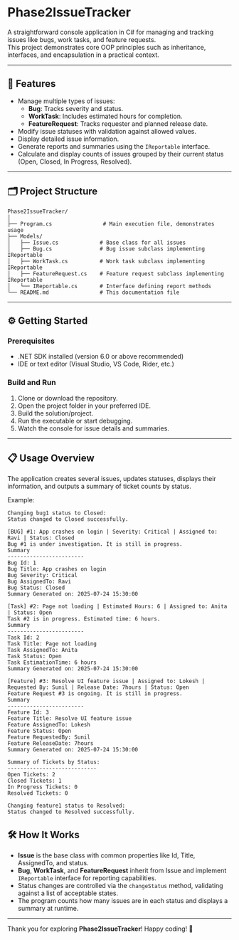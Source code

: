 
# Phase2IssueTracker

A straightforward console application in C# for managing and tracking issues like bugs, work tasks, and feature requests.  
This project demonstrates core OOP principles such as inheritance, interfaces, and encapsulation in a practical context.

---

## 🚀 Features

- Manage multiple types of issues:
  - **Bug**: Tracks severity and status.
  - **WorkTask**: Includes estimated hours for completion.
  - **FeatureRequest**: Tracks requester and planned release date.
- Modify issue statuses with validation against allowed values.
- Display detailed issue information.
- Generate reports and summaries using the `IReportable` interface.
- Calculate and display counts of issues grouped by their current status (Open, Closed, In Progress, Resolved).

---

## 🗂 Project Structure

```plaintext
Phase2IssueTracker/
│
├── Program.cs                # Main execution file, demonstrates usage
├── Models/
│   ├── Issue.cs             # Base class for all issues
│   ├── Bug.cs               # Bug issue subclass implementing IReportable
│   ├── WorkTask.cs          # Work task subclass implementing IReportable
│   ├── FeatureRequest.cs    # Feature request subclass implementing IReportable
│   └── IReportable.cs       # Interface defining report methods
└── README.md                # This documentation file
````

---

## ⚙️ Getting Started

### Prerequisites

* .NET SDK installed (version 6.0 or above recommended)
* IDE or text editor (Visual Studio, VS Code, Rider, etc.)

### Build and Run

1. Clone or download the repository.
2. Open the project folder in your preferred IDE.
3. Build the solution/project.
4. Run the executable or start debugging.
5. Watch the console for issue details and summaries.

---

## 📋 Usage Overview

The application creates several issues, updates statuses, displays their information, and outputs a summary of ticket counts by status.

Example:

```plaintext
Changing bug1 status to Closed:
Status changed to Closed successfully.

[BUG] #1: App crashes on login | Severity: Critical | Assigned to: Ravi | Status: Closed
Bug #1 is under investigation. It is still in progress.
Summary
------------------------
Bug Id: 1
Bug Title: App crashes on login
Bug Severity: Critical
Bug AssignedTo: Ravi
Bug Status: Closed
Summary Generated on: 2025-07-24 15:30:00

[Task] #2: Page not loading | Estimated Hours: 6 | Assigned to: Anita | Status: Open
Task #2 is in progress. Estimated time: 6 hours.
Summary
------------------------
Task Id: 2
Task Title: Page not loading
Task AssignedTo: Anita
Task Status: Open
Task EstimationTime: 6 hours
Summary Generated on: 2025-07-24 15:30:00

[Feature] #3: Resolve UI feature issue | Assigned to: Lokesh | Requested By: Sunil | Release Date: 7hours | Status: Open
Feature Request #3 is ongoing. It is still in progress.
Summary
------------------------
Feature Id: 3
Feature Title: Resolve UI feature issue
Feature AssignedTo: Lokesh
Feature Status: Open
Feature RequestedBy: Sunil
Feature ReleaseDate: 7hours
Summary Generated on: 2025-07-24 15:30:00

Summary of Tickets by Status:
----------------------------
Open Tickets: 2
Closed Tickets: 1
In Progress Tickets: 0
Resolved Tickets: 0

Changing feature1 status to Resolved:
Status changed to Resolved successfully.
```


## 🛠 How It Works

* **Issue** is the base class with common properties like Id, Title, AssignedTo, and status.
* **Bug**, **WorkTask**, and **FeatureRequest** inherit from Issue and implement `IReportable` interface for reporting capabilities.
* Status changes are controlled via the `changeStatus` method, validating against a list of acceptable states.
* The program counts how many issues are in each status and displays a summary at runtime.

---
Thank you for exploring **Phase2IssueTracker**!
Happy coding! 🚀


